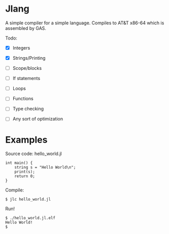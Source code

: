 # Jlang

A simple compiler for a simple language. Compiles to AT&T x86-64 which is assembled by GAS.

Todo:

- [x] Integers
- [x] Strings/Printing
- [ ] Scope/blocks
- [ ] If statements
- [ ] Loops
- [ ] Functions
- [ ] Type checking
- [ ] Any sort of optimization


# Examples

Source code: hello\_world.jl
```
int main() {
    string s = "Hello World\n";
    print(s);
    return 0;
}
```
Compile:
```
$ jlc hello_world.jl
```
Run!
```
$ ./hello_world.jl.elf
Hello World!
$
```

